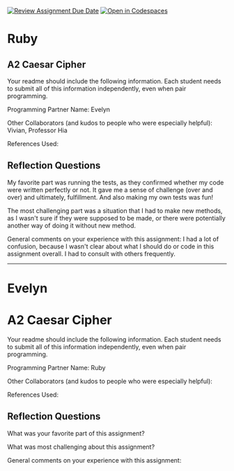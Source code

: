 [![Review Assignment Due Date](https://classroom.github.com/assets/deadline-readme-button-22041afd0340ce965d47ae6ef1cefeee28c7c493a6346c4f15d667ab976d596c.svg)](https://classroom.github.com/a/EMzpsL_M)
[![Open in Codespaces](https://classroom.github.com/assets/launch-codespace-2972f46106e565e64193e422d61a12cf1da4916b45550586e14ef0a7c637dd04.svg)](https://classroom.github.com/open-in-codespaces?assignment_repo_id=18191929)

# Ruby

## A2 Caesar Cipher

Your readme should include the following information. Each student needs to submit all of this information independently, even when pair programming.

Programming Partner Name: Evelyn

Other Collaborators (and kudos to people who were especially helpful): Vivian, Professor Hia

References Used:

## Reflection Questions

My favorite part was running the tests, as they confirmed whether my code were written perfectly or not. It gave me a sense of challenge (over and over) and ultimately, fulfillment. And also making my own tests was fun!

The most challenging part was a situation that I had to make new methods, as I wasn't sure if they were supposed to be made, or there were potentially another way of doing it without new method.

General comments on your experience with this assignment: I had a lot of confusion, because I wasn't clear about what I should do or code in this assignment overall. I had to consult with others frequently.

---

# Evelyn

# A2 Caesar Cipher

Your readme should include the following information. Each student needs to submit all of this information independently, even when pair programming.

Programming Partner Name: Ruby

Other Collaborators (and kudos to people who were especially helpful):

References Used:

## Reflection Questions

What was your favorite part of this assignment?

What was most challenging about this assignment?

General comments on your experience with this assignment:
